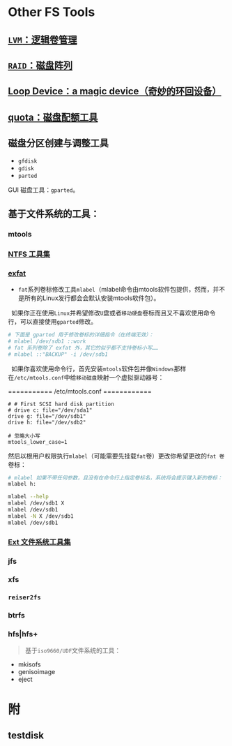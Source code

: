 # Other FS Tools
## [`LVM`：逻辑卷管理](fs_tools/lvm.md)
## [`RAID`：磁盘阵列](fs_tools/raid.md)
## [Loop Device：a magic device（奇妙的环回设备）](fs_tools/loopback.md)
## [quota：磁盘配额工具](fs_tools/quota.md)

## 磁盘分区创建与调整工具

+ `gfdisk`
+ `gdisk`
+ `parted`

GUI 磁盘工具：`gparted`。

## 基于文件系统的工具：
### mtools

### [NTFS 工具集](fs_tools/ntfs-utils.md)
### [exfat](fs_tools/exfat_utils.md)

+ `fat`系列卷标修改工具`mlabel`（mlabel命令由mtools软件包提供，然而，并不是所有的Linux发行都会会默认安装mtools软件包）。

&nbsp;&nbsp;如果你正在使用`Linux`并希望修改`U`盘或者`移动硬盘`卷标而且又不喜欢使用命令行，可以直接使用`gparted`修改。

```Bash
# 下面是 gparted 用于修改卷标的详细指令（在终端无效）：
# mlabel /dev/sdb1 ::work
# fat 系列卷除了 exfat 外，其它的似乎都不支持卷标小写……
# mlabel ::"BACKUP" -i /dev/sdb1
```

&nbsp;&nbsp;如果你喜欢使用命令行，首先安装`mtools`软件包并像`Windows`那样在`/etc/mtools.conf`中给`移动磁盘`映射一个虚拟驱动器号：

=========== /etc/mtools.conf ============

```config
# # First SCSI hard disk partition
# drive c: file="/dev/sda1"
drive g: file="/dev/sdb1"
drive h: file="/dev/sdb2"

# 忽略大小写
mtools_lower_case=1
```

然后以根用户权限执行`mlabel`（可能需要先挂载`fat`卷）更改你希望更改的`fat 卷`卷标：

```Bash
# mlabel 如果不带任何参数，且没有在命令行上指定卷标名，系统将会提示键入新的卷标：
mlabel h: 

mlabel --help
mlabel /dev/sdb1 X
mlabel /dev/sdb1
mlabel -N X /dev/sdb1
mlabel /dev/sdb1
```

### [Ext 文件系统工具集](fs_tools/ext_fs_utils.md)
### jfs
### xfs
### `reiser2fs`
### btrfs
### hfs|hfs+

> 基于`iso9660/UDF`文件系统的工具：

+ mkisofs
+ genisoimage
+ eject

# 附
## testdisk
